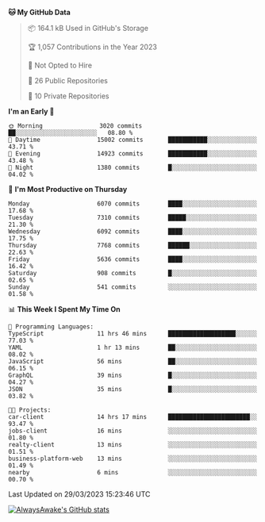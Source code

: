 <!--START_SECTION:waka-->
**🐱 My GitHub Data** 

> 📦 164.1 kB Used in GitHub's Storage 
 > 
> 🏆 1,057 Contributions in the Year 2023
 > 
> 🚫 Not Opted to Hire
 > 
> 📜 26 Public Repositories 
 > 
> 🔑 10 Private Repositories 
 > 
**I'm an Early 🐤** 

```text
🌞 Morning                3020 commits        ██░░░░░░░░░░░░░░░░░░░░░░░   08.80 % 
🌆 Daytime                15002 commits       ███████████░░░░░░░░░░░░░░   43.71 % 
🌃 Evening                14923 commits       ███████████░░░░░░░░░░░░░░   43.48 % 
🌙 Night                  1380 commits        █░░░░░░░░░░░░░░░░░░░░░░░░   04.02 % 
```
📅 **I'm Most Productive on Thursday** 

```text
Monday                   6070 commits        ████░░░░░░░░░░░░░░░░░░░░░   17.68 % 
Tuesday                  7310 commits        █████░░░░░░░░░░░░░░░░░░░░   21.30 % 
Wednesday                6092 commits        ████░░░░░░░░░░░░░░░░░░░░░   17.75 % 
Thursday                 7768 commits        ██████░░░░░░░░░░░░░░░░░░░   22.63 % 
Friday                   5636 commits        ████░░░░░░░░░░░░░░░░░░░░░   16.42 % 
Saturday                 908 commits         █░░░░░░░░░░░░░░░░░░░░░░░░   02.65 % 
Sunday                   541 commits         ░░░░░░░░░░░░░░░░░░░░░░░░░   01.58 % 
```


📊 **This Week I Spent My Time On** 

```text
💬 Programming Languages: 
TypeScript               11 hrs 46 mins      ███████████████████░░░░░░   77.03 % 
YAML                     1 hr 13 mins        ██░░░░░░░░░░░░░░░░░░░░░░░   08.02 % 
JavaScript               56 mins             ██░░░░░░░░░░░░░░░░░░░░░░░   06.15 % 
GraphQL                  39 mins             █░░░░░░░░░░░░░░░░░░░░░░░░   04.27 % 
JSON                     35 mins             █░░░░░░░░░░░░░░░░░░░░░░░░   03.82 % 

🐱‍💻 Projects: 
car-client               14 hrs 17 mins      ███████████████████████░░   93.47 % 
jobs-client              16 mins             ░░░░░░░░░░░░░░░░░░░░░░░░░   01.80 % 
realty-client            13 mins             ░░░░░░░░░░░░░░░░░░░░░░░░░   01.51 % 
business-platform-web    13 mins             ░░░░░░░░░░░░░░░░░░░░░░░░░   01.49 % 
nearby                   6 mins              ░░░░░░░░░░░░░░░░░░░░░░░░░   00.70 % 
```


 Last Updated on 29/03/2023 15:23:46 UTC
<!--END_SECTION:waka-->

[![AlwaysAwake's GitHub stats](https://github-readme-stats.vercel.app/api?username=AlwaysAwake&show_icons=true&theme=github_dark&count_private=true)](https://github.com/AlwaysAwake/AlwaysAwake)
